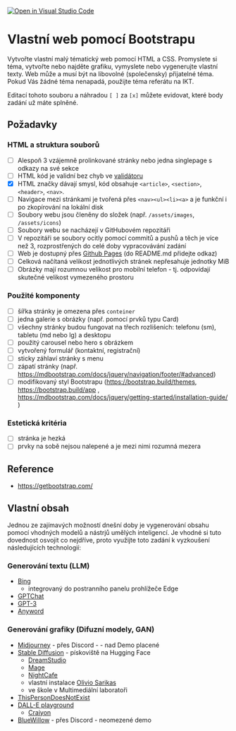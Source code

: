 [![Open in Visual Studio Code](https://classroom.github.com/assets/open-in-vscode-c66648af7eb3fe8bc4f294546bfd86ef473780cde1dea487d3c4ff354943c9ae.svg)](https://classroom.github.com/online_ide?assignment_repo_id=10602200&assignment_repo_type=AssignmentRepo)
# Vlastní web pomocí Bootstrapu

Vytvořte vlastní malý tématický web pomocí HTML a CSS. Promyslete si téma, vytvořte nebo najděte grafiku, vymyslete nebo vygenerujte vlastní texty. Web může a musí být na libovolné (společensky) přijatelné téma. Pokud Vás žádné téma nenapadá, použijte téma referátu na IKT.

Editací tohoto souboru a náhradou ``[ ]`` za ``[x]`` můžete evidovat, které body zadání už máte splněné.

## Požadavky

### HTML a struktura souborů

* [ ] Alespoň 3 vzájemně prolinkované stránky nebo jedna singlepage s odkazy na své sekce
* [ ] HTML kód je validní bez chyb ve [validátoru](https://validator.w3.org/)
* [x] HTML značky dávají smysl, kód obsahuje ``<article>``, ``<section>``, ``<header>``, ``<nav>``.
* [ ] Navigace mezi stránkami je tvořená přes ``<nav><ul><li><a>`` a je funkční i po zkopírování na lokální disk
* [ ] Soubory webu jsou členěny do složek (např. ``/assets/images``, ``/assets/icons``)
* [ ] Soubory webu se nacházejí v GitHubovém repozitáři
* [ ] V repozitáři se soubory ocitly pomocí commitů a pushů a těch je více než 3, rozprostřených do celé doby vypracovávání zadání
* [ ] Web je dostupný přes [Github Pages](https://pages.github.com/) (do README.md přidejte odkaz)
* [ ] Celková načítaná velikost jednotlivých stránek nepřesahuje jednotky MiB
* [ ] Obrázky mají rozumnou velikost pro mobilní telefon - tj. odpovídají skutečné velikost vymezeného prostoru

### Použité komponenty

* [ ] šířka stránky je omezena přes ``conteiner``
* [ ] jedna galerie s obrázky (např. pomocí prvků typu Card)
* [ ] všechny stránky budou fungovat na třech rozlišeních: telefonu (sm), tabletu (md nebo lg) a desktopu
* [ ] použitý carousel nebo hero s obrázkem
* [ ] vytvořený formulář (kontaktní, registrační)
* [ ] sticky záhlaví stránky s menu
* [ ] zápatí stránky (např. https://mdbootstrap.com/docs/jquery/navigation/footer/#advanced)
* [ ] modifikovaný styl Bootstrapu (https://bootstrap.build/themes, https://bootstrap.build/app , https://mdbootstrap.com/docs/jquery/getting-started/installation-guide/ )

### Estetická kritéria
* [ ] stránka je hezká
* [ ] prvky na sobě nejsou nalepené a je mezi nimi rozumná mezera

## Reference

* https://getbootstrap.com/

## Vlastní obsah

Jednou ze zajímavých možností dnešní doby je vygenerování obsahu pomocí vhodných modelů a nástrjů umělých inteligencí. Je vhodné si tuto dovednost osvojit co nejdříve, proto využijte toto zadání k vyzkoušení následujících technologií:

### Generování textu (LLM)

* [Bing](https://www.bing.com/#!)
    * integrovaný do postranního panelu prohlížeče Edge
* [GPTChat](https://chat.openai.com/)
* [GPT-3](https://platform.openai.com/playground)
* [Anyword](https://anyword.com/social-post-generator/)

### Generování grafiky (Difuzní modely, GAN)

* [Midjourney](https://www.midjourney.com/) - přes Discord - - nad Demo placené
* [Stable Diffusion](https://huggingface.co/spaces/stabilityai/stable-diffusion) - pískoviště na Hugging Face
    * [DreamStudio](https://beta.dreamstudio.ai/dream)
    * [Mage](https://www.mage.space/)
    * [NightCafe](https://creator.nightcafe.studio/stable-diffusion-image-generator)
    * vlastní instalace [Olivio Sarikas](https://www.youtube.com/watch?v=3cvP7yJotUM)
    * ve škole v Multimediální laboratoři
 * [ThisPersonDoesNotExist](https://thispersondoesnotexist.xyz/)
 * [DALL-E playground](https://playgroundai.com/)
     * [Craiyon](https://www.craiyon.com/)
 * [BlueWillow](https://www.bluewillow.ai/) - přes Discord - neomezené demo
